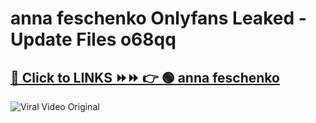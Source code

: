 
 # anna feschenko Onlyfans Leaked - Update Files o68qq

## <h2><a href="https://clipsfans.com/anna_feschenko&ref=git">🔗 Click to LINKS ⏩⏩ 👉 🟢 anna feschenko </a></h2>

<a href="https://clipsfans.com/anna_feschenko&ref=git" rel="nofollow" data-target="animated-image.originalLink"><img src="https://i.ibb.co.com/xMMVF88/686577567.gif" alt="Viral Video Original" style="max-width: 100%; display: inline-block;" data-target="animated-image.originalImage"></a>

